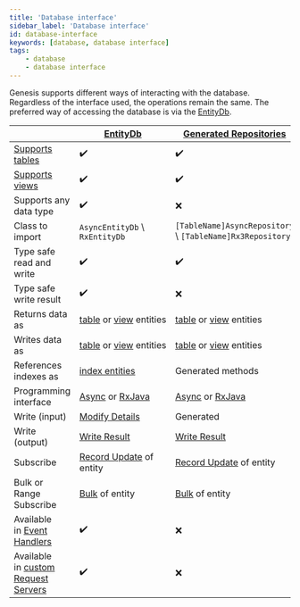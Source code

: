 ```yaml
---
title: 'Database interface'
sidebar_label: 'Database interface'
id: database-interface
keywords: [database, database interface]
tags:
    - database
    - database interface
---
```




Genesis supports different ways of interacting with the database. Regardless of the interface used, the operations remain the same. The preferred way of accessing the database is via the [EntityDb](/database/database-interface/entity-db/).

|  | [EntityDb](/database/database-interface/entity-db/)                                                     | [Generated Repositories](/database/database-interface/generated-repositories/) | [RxDb](/database/database-interface/rxdb/) |
| --- |---------------------------------------------------------------------------------------------------------| --- | --- |
| [Supports tables](/database/fields-tables-views/tables/) | ✔️ | ✔️ | ❌ |
| [Supports views](/database/fields-tables-views/views/) | ✔️ | ✔️ | ❌ |
| Supports any data type | ✔️ | ❌ | ✔️ |
| Class to import | `AsyncEntityDb` \ `RxEntityDb` | `[TableName]AsyncRepository` \ `[TableName]Rx3Repository` | `RxDb` |
| Type safe read and write | ✔️ | ✔️ | ❌ |
| Type safe write result | ✔️ | ❌ | ❌ |
| Returns data as | [table](/database/data-types/table-entities/) or [view](/database/data-types/views-entities/) entities | [table](/database/data-types/table-entities/) or [view](/database/data-types/views-entities/) entities | [DbRecord](/database/data-types/dbrecord/) |
| Writes data as | [table](/database/data-types/table-entities/) or [view](/database/data-types/views-entities/) entities  | [table](/database/data-types/table-entities/) or [view](/database/data-types/views-entities/) entities | [DbRecord](/database/data-types/dbrecord/) |
| References indexes as | [index entities](/database/data-types/index-entities/) | Generated methods | [DbRecord](/database/data-types/dbrecord/) and `String` |
| Programming interface | [Async](/database/types-of-api/async/) or [RxJava](/database/types-of-api/rxjava/) | [Async](/database/types-of-api/async/) or [RxJava](/database/types-of-api/rxjava/) | [RxJava](/database/types-of-api/rxjava/) |
| Write (input) | [Modify Details](/database/helper-classes/modify-details/#entity-modify-details) | Generated | [Modify Details](/database/helper-classes/modify-details/#modify-details) |
| Write (output) | [Write Result](/database/helper-classes/write-result/#entity-write-result) | [Write Result](/database/helper-classes/write-result/#write-result) | [Write result](/database/helper-classes/write-result/#write-result) |
| Subscribe | [Record Update](/database/helper-classes/subscription/record-update/) of entity | [Record Update](/database/helper-classes/subscription/record-update/) of entity | [Record Update](/database/helper-classes/subscription/record-update/) of `DbRecord` |
| Bulk or Range Subscribe | [Bulk](/database/helper-classes/subscription/bulk/) of entity | [Bulk](/database/helper-classes/subscription/bulk/) of entity | [Bulk](/database/helper-classes/subscription/bulk/) of `DbRecord` |
| Available in [Event Handlers](/getting-started/learn-the-basics/modules/inside-an-event-handler/) | ✔️ | ❌ | ❌ |
| Available in [custom Request Servers](/getting-started/learn-the-basics/modules/inside-a-request-server/) | ✔️ | ❌ | ❌ |